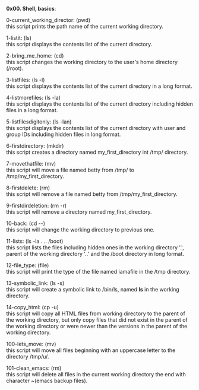 **0x00. Shell, basics**:

0-current_working_director: (pwd)  
this script prints the path name of the current working directory.

1-listit: (ls)  
this script displays the contents list of the current directory.

2-bring_me_home: (cd)  
this script changes the working directory to the user's home directory (/root).

3-listfiles: (ls -l)  
this script displays the contents list of the current directory in a long format.

4-listmorefiles: (ls -la)  
this script displays the contents list of the current directory including hidden files in a long format.

5-listfilesdigitonly: (ls -lan)  
this script displays the contents list of the current directory with user and group IDs  including hidden files in long format.

6-firstdirectory: (mkdir)  
this script creates a directory named my_first_directory int /tmp/ directory.

7-movethatfile: (mv)  
this script will move a file named betty from /tmp/ to /tmp/my_first_directory.

8-firstdelete: (rm)  
this script will remove a file named betty from /tmp/my_first_directory.

9-firstdirdeletion: (rm -r)  
this script will remove a directory named my_first_directory.

10-back: (cd --)  
this script will change the working directory to previous one.

11-lists: (ls -la . .. /boot)  
this script lists the files including hidden ones in the working directory '.', parent of the working directory '..' and the /boot directory in long format.

12-file_type: (file)  
this script will print the type of the file named iamafile in the /tmp directory.

13-symbolic_link: (ls -s)  
this script will create a symbolic link to /bin/ls, named __ls__ in the working directory.

14-copy_html: (cp -u)  
this script will copy all HTML files from working directory to the parent of the working directory, but only copy files that did not exist in the parent of the working directory or were newer than the versions in the parent of the working directory.

100-lets_move: (mv)  
this script will move all files beginning with an uppercase letter to the directory /tmp/u/.

101-clean_emacs: (rm)  
this script will delete all files in the current working directory the end with character ~(emacs backup files).

